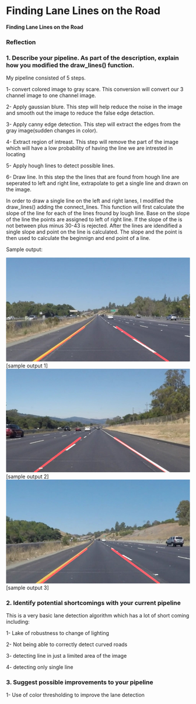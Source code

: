 # **Finding Lane Lines on the Road** 


**Finding Lane Lines on the Road**

### Reflection

### 1. Describe your pipeline. As part of the description, explain how you modified the draw_lines() function.

My pipeline consisted of 5 steps. 

1- convert colored image to gray scare. This conversion will convert our 3 channel image to one channel image.

2- Apply gaussian blure. This step will help reduce the noise in the image and smooth out the image to reduce the false edge detaction.

3- Apply canny edge detection. This step will extract the edges from the gray image(sudden changes in color).

4- Extract region of intreast. This step will remove the part of the image which will have a low probability of having the line we are intrested in locating

5- Apply hough lines to detect possible lines. 

6- Draw line. In this step the the lines that are found from hough line are seperated to left and right line, 
extrapolate to get a single line and drawn on the image.

In order to draw a single line on the left and right lanes, I modified the draw_lines() adding the connect_lines. This function will first calculate the slope of the line for each of the lines fround by lough line.
Base on the slope of the line the points are assigned to left of right line. If the slope of the is not between plus minus 30-43 is rejected. After the lines are idendified a single slope and point on the line is calculated. The slope and the point is then used to calculate the beginnign and end point of a line.
   

Sample output:


![alt text![]](test_images_output/solidYellowLeft.jpg)[sample output 1]
![alt text![]](test_images_output/solidWhiteRight.jpg)[sample output 2]
![alt text![]](test_images_output/solidYellowCurve.jpg)[sample output 3]

### 2. Identify potential shortcomings with your current pipeline

This is a very basic lane detection algorithm which has a lot of short coming including:

1- Lake of robustness to change of lighting

2- Not being able to correctly detect curved roads

3- detecting line in just a limited area of the image

4- detecting only single line

### 3. Suggest possible improvements to your pipeline

1- Use of color thresholding to improve the lane detection

